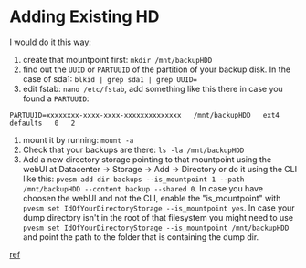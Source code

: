 # Adding Existing HD

I would do it this way:

1. create that mountpoint first: `mkdir /mnt/backupHDD`
1. find out the `UUID` or `PARTUUID` of the partition of your backup disk.
   In the case of sda1: `blkid | grep sda1 | grep UUID=`
1. edit fstab: `nano /etc/fstab`, add something like this there in case you
   found a `PARTUUID`:
  ```
  PARTUUID=xxxxxxxx-xxxx-xxxx-xxxxxxxxxxxxxx   /mnt/backupHDD   ext4   defaults   0   2
  ```
1. mount it by running: `mount -a`
1. Check that your backups are there: `ls -la /mnt/backupHDD`
1. Add a new directory storage pointing to that mountpoint using the webUI at
   Datacenter -> Storage -> Add -> Directory or do it using the CLI like
   this: `pvesm add dir backups --is_mountpoint 1 --path /mnt/backupHDD --content backup --shared 0`.
   In case you have choosen the webUI and not the CLI, enable the "is_mountpoint"
   with `pvesm set IdOfYourDirectoryStorage --is_mountpoint yes`. In case
   your dump directory isn't in the root of that filesystem you might
   need to use `pvesm set IdOfYourDirectoryStorage --is_mountpoint /mnt/backupHDD`
   and point the path to the folder that is containing the dump dir.

[ref](https://forum.proxmox.com/threads/adding-an-existing-hdd-to-proxmox.118361/)
